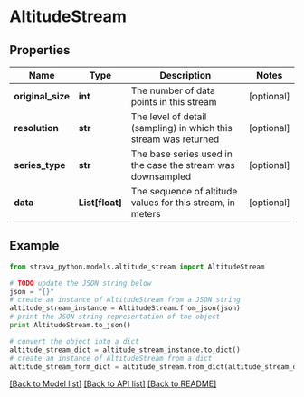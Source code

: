 # AltitudeStream


## Properties
Name | Type | Description | Notes
------------ | ------------- | ------------- | -------------
**original_size** | **int** | The number of data points in this stream | [optional] 
**resolution** | **str** | The level of detail (sampling) in which this stream was returned | [optional] 
**series_type** | **str** | The base series used in the case the stream was downsampled | [optional] 
**data** | **List[float]** | The sequence of altitude values for this stream, in meters | [optional] 

## Example

```python
from strava_python.models.altitude_stream import AltitudeStream

# TODO update the JSON string below
json = "{}"
# create an instance of AltitudeStream from a JSON string
altitude_stream_instance = AltitudeStream.from_json(json)
# print the JSON string representation of the object
print AltitudeStream.to_json()

# convert the object into a dict
altitude_stream_dict = altitude_stream_instance.to_dict()
# create an instance of AltitudeStream from a dict
altitude_stream_form_dict = altitude_stream.from_dict(altitude_stream_dict)
```
[[Back to Model list]](../README.md#documentation-for-models) [[Back to API list]](../README.md#documentation-for-api-endpoints) [[Back to README]](../README.md)


